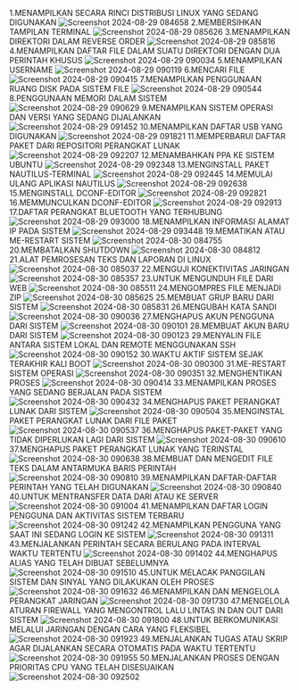 1.MENAMPILKAN SECARA RINCI DISTRIBUSI LINUX YANG SEDANG DIGUNAKAN
![Screenshot 2024-08-29 084658](https://github.com/user-attachments/assets/bdb72930-de3d-4898-bde5-85ad835e2c1b)
2.MEMBERSIHKAN TAMPILAN TERMINAL
![Screenshot 2024-08-29 085626](https://github.com/user-attachments/assets/dc6aa20e-d438-41c7-a492-de213fa7988f)
3.MENAMPILKAN DIREKTORI DALAM REVERSE ORDER
![Screenshot 2024-08-29 085816](https://github.com/user-attachments/assets/7c901256-6ea9-42db-bae4-12f4bdf9eb3d)
4.MENAMPILKAN DAFTAR FILE DALAM SUATU DIREKTORI DENGAN DUA PERINTAH KHUSUS
![Screenshot 2024-08-29 090034](https://github.com/user-attachments/assets/83f9c7a7-d739-456b-ba17-881f39d7e1f2)
5.MENAMPILKAN USERNAME
![Screenshot 2024-08-29 090119](https://github.com/user-attachments/assets/f8a0b4f7-4173-41f4-ac8c-b9238ee42553)
6.MENCARI FILE
![Screenshot 2024-08-29 090415](https://github.com/user-attachments/assets/1a37a583-0708-47b6-a51f-cb9eb4772ebd)
7.MENAMPILKAN PENGGUNAAN RUANG DISK PADA SISTEM FILE
![Screenshot 2024-08-29 090544](https://github.com/user-attachments/assets/64ef1283-a293-4674-8c47-bd91db6da88d)
8.PENGGUNAAN MEMORI DALAM SISTEM
![Screenshot 2024-08-29 090629](https://github.com/user-attachments/assets/e95ef3bf-1b39-4b2a-854c-ed9756e5ca8b)
9.MENAMPILKAN SISTEM OPERASI DAN VERSI YANG SEDANG DIJALANKAN
![Screenshot 2024-08-29 091452](https://github.com/user-attachments/assets/b0b4c1e3-3358-4c64-a2ee-425fc7c1d9bd)
10.MENAMPILKAN DAFTAR USB YANG DIGUNAKAN
![Screenshot 2024-08-29 091821](https://github.com/user-attachments/assets/a000db67-f7d5-4d81-b359-ab9620a21c1f)
11.MEMPERBARUI DAFTAR PAKET DARI REPOSITORI PERANGKAT LUNAK
![Screenshot 2024-08-29 092207](https://github.com/user-attachments/assets/3f4fec09-1193-4b2f-b68d-94b6c71291f0)
12.MENAMBAHKAN PPA KE SISTEM UBUNTU
![Screenshot 2024-08-29 092348](https://github.com/user-attachments/assets/31a8742b-2e49-4bcf-88d7-ef56d50e1c45)
13.MENGINSTALL PAKET NAUTILUS-TERMINAL
![Screenshot 2024-08-29 092445](https://github.com/user-attachments/assets/c08e1e93-8a4e-4748-85a9-5170d53f4504)
14.MEMULAI ULANG APLIKASI NAUTILUS
![Screenshot 2024-08-29 092638](https://github.com/user-attachments/assets/66d0debc-7d19-42f7-b5de-8b652caa316e)
15.MENGINSTALL DCONF-EDITOR
![Screenshot 2024-08-29 092821](https://github.com/user-attachments/assets/a684ea5b-dd1d-416b-8a24-c9eae1d4174d)
16.MEMMUNCULKAN DCONF-EDITOR
![Screenshot 2024-08-29 092913](https://github.com/user-attachments/assets/f7a5be4d-fe5b-47ad-bf3e-49ca5fc8b0d0)
17.DAFTAR PERANGKAT BLUETOOTH YANG TERHUBUNG
![Screenshot 2024-08-29 093000](https://github.com/user-attachments/assets/1c3c23a1-27d3-43df-9d46-99899bfab3bc)
18.MENAMPILKAN INFORMASI ALAMAT IP PADA SISTEM
![Screenshot 2024-08-29 093448](https://github.com/user-attachments/assets/6470c7f5-d67a-4714-9411-f5c3eb739062)
19.MEMATIKAN ATAU ME-RESTART SISTEM
![Screenshot 2024-08-30 084755](https://github.com/user-attachments/assets/16851f95-8a5b-4b36-9c27-b9f137592593)
20.MEMBATALKAN SHUTDOWN
![Screenshot 2024-08-30 084812](https://github.com/user-attachments/assets/6e5c1d3a-c3a6-4641-b62b-be73a37c01f5)
21.ALAT PEMROSESAN TEKS DAN LAPORAN DI LINUX
![Screenshot 2024-08-30 085037](https://github.com/user-attachments/assets/ff838f47-36fc-47a2-97f8-b772e550304f)
22.MENGUJI KONEKTIVITAS JARINGAN
![Screenshot 2024-08-30 085357](https://github.com/user-attachments/assets/8bd0dd69-828f-4166-825b-4aee8b42c158)
23.UNTUK MENGUNDUH FILE DARI WEB
![Screenshot 2024-08-30 085511](https://github.com/user-attachments/assets/b3ecb470-ac47-45c9-8fab-5d88e1ec89bd)
24.MENGOMPRES FILE MENJADI ZIP
![Screenshot 2024-08-30 085625](https://github.com/user-attachments/assets/b7a01ffb-cfb4-41e8-a2ee-1a2a003febe2)
25.MEMBUAT GRUP BARU DARI SISTEM
![Screenshot 2024-08-30 085831](https://github.com/user-attachments/assets/e717c92f-8f40-4f52-9813-c2d32f5e8f36)
26.MENGUBAH KATA SANDI
![Screenshot 2024-08-30 090036](https://github.com/user-attachments/assets/dbc926bd-9067-4ea7-9b73-b22390fc3e4c)
27.MENGHAPUS AKUN PENGGUNA DARI SISTEM
![Screenshot 2024-08-30 090101](https://github.com/user-attachments/assets/44cde089-7386-4745-97ab-00f8df13f691)
28.MEMBUAT AKUN BARU DARI SISTEM
![Screenshot 2024-08-30 090123](https://github.com/user-attachments/assets/440f1dee-ff01-40ca-a492-37f1a56e9140)
29.MENYALIN FILE ANTARA SISTEM LOKAL DAN REMOTE MENGGUNAKAN SSH
![Screenshot 2024-08-30 090152](https://github.com/user-attachments/assets/fa8d41f3-9b48-46ae-b3dd-1c8eb208a221)
30.WAKTU AKTIF SISTEM SEJAK TERAKHIR KALI BOOT
![Screenshot 2024-08-30 090300](https://github.com/user-attachments/assets/5a061383-505f-479e-983f-1c38141834e6)
31.ME-RESTART SISTEM OPERASI
![Screenshot 2024-08-30 090351](https://github.com/user-attachments/assets/66b96137-33f5-4fe8-bd2e-4470cbdafeab)
32.MENGHENTIKAN PROSES
![Screenshot 2024-08-30 090414](https://github.com/user-attachments/assets/4d2db873-289c-4bd0-a516-728fba29589c)
33.MENAMPILKAN PROSES YANG SEDANG BERJALAN PADA SISTEM
![Screenshot 2024-08-30 090432](https://github.com/user-attachments/assets/fc5e6f5c-fa7f-40d3-b961-6731bc3b352d)
34.MENGHAPUS PAKET PERANGKAT LUNAK DARI SISTEM
![Screenshot 2024-08-30 090504](https://github.com/user-attachments/assets/a85bf4de-af68-486e-a20d-8eebe5ca6b03)
35.MENGINSTAL PAKET PERANGKAT LUNAK DARI FILE PAKET
![Screenshot 2024-08-30 090537](https://github.com/user-attachments/assets/5b369c1b-cc19-4f11-847a-399af2271815)
36.MENGHAPUS PAKET-PAKET YANG TIDAK DIPERLUKAN LAGI DARI SISTEM
![Screenshot 2024-08-30 090610](https://github.com/user-attachments/assets/110556ee-eac2-46b7-8bba-b22e80e240e9)
37.MENGHAPUS PAKET PERANGKAT LUNAK YANG TERINSTAL
![Screenshot 2024-08-30 090638](https://github.com/user-attachments/assets/ce95629d-0ce3-490d-966c-41d3a7c8bf51)
38.MEMBUAT DAN MENGEDIT FILE TEKS DALAM ANTARMUKA BARIS PERINTAH
![Screenshot 2024-08-30 090810](https://github.com/user-attachments/assets/9e28b3af-82df-4e08-9df3-8aabd58ce9e0)
39.MENAMPILKAN DAFTAR-DAFTAR PERINTAH YANG TELAH DIGUNAKAN
![Screenshot 2024-08-30 090840](https://github.com/user-attachments/assets/99dc2fe5-6065-40c4-8196-ddf542e00d42)
40.UNTUK MENTRANSFER DATA DARI ATAU KE SERVER
![Screenshot 2024-08-30 091004](https://github.com/user-attachments/assets/7856eb0b-3563-47c8-b63f-5b963fbb4809)
41.MENAMPILKAN DAFTAR LOGIN PENGGUNA DAN AKTIVITAS SISTEM TERBARU
![Screenshot 2024-08-30 091242](https://github.com/user-attachments/assets/ccbf9199-755b-45cd-ba25-de2b92b135ff)
42.MENAMPILKAN PENGGUNA YANG SAAT INI SEDANG LOGIN KE SISTEM
![Screenshot 2024-08-30 091311](https://github.com/user-attachments/assets/85e2a0ee-fbea-4d12-9d6d-4dc560e918c7)
43.MENJALANKAN PERINTAH SECARA BERULANG PADA INTERVAL WAKTU TERTENTU
![Screenshot 2024-08-30 091402](https://github.com/user-attachments/assets/b02ea572-8494-4fe1-897f-beeb25d41c07)
44.MENGHAPUS ALIAS YANG TELAH DIBUAT SEBELUMNYA
![Screenshot 2024-08-30 091510](https://github.com/user-attachments/assets/6b07d8ca-18b8-400c-b67a-dbcc52a2c385)
45.UNTUK MELACAK PANGGILAN SISTEM DAN SINYAL YANG DILAKUKAN OLEH PROSES
![Screenshot 2024-08-30 091632](https://github.com/user-attachments/assets/d4dacad4-f193-4c19-9814-910e8338f00f)
46.MENAMPILKAN DAN MENGELOLA PERANGKAT JARINGAN
![Screenshot 2024-08-30 091730](https://github.com/user-attachments/assets/b8157f11-153b-4311-955c-8e0750ee1b05)
47.MENGELOLA ATURAN FIREWALL YANG MENGONTROL LALU LINTAS IN DAN OUT DARI SISTEM
![Screenshot 2024-08-30 091800](https://github.com/user-attachments/assets/1a09729e-63bb-4630-ad9c-42d9a562ffa0)
48.UNTUK BERKOMUNIKASI MELALUI JARINGAN DENGAN CARA YANG FLEKSIBEL
![Screenshot 2024-08-30 091923](https://github.com/user-attachments/assets/edd552d9-e9d6-45d6-8044-67959181f427)
49.MENJALANKAN TUGAS ATAU SKRIP AGAR DIJALANKAN SECARA OTOMATIS PADA WAKTU TERTENTU
![Screenshot 2024-08-30 091955](https://github.com/user-attachments/assets/a4f12151-ff60-4e25-b5ca-7c9ffa4ca47b)
50.MENJALANKAN PROSES DENGAN PRIORITAS CPU YANG TELAH DISESUAIKAN
![Screenshot 2024-08-30 092502](https://github.com/user-attachments/assets/332d6011-347a-427c-986c-3af326e79f71)
